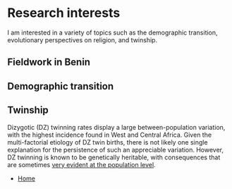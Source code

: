 # Research interests

I am interested in a variety of topics such as the demographic transition, evolutionary perspectives on religion, and twinship.

## Fieldwork in Benin

## Demographic transition



## Twinship

Dizygotic (DZ) twinning rates display a large between-population variation, with the highest incidence found in West and Central Africa. Given the multi-factorial etiology of DZ twin births, there is not likely one single explanation for the persistence of such an appreciable variation. However, DZ twinning is known to be genetically heritable, with consequences that are sometimes [very evident at the population level]([https://pubmed.ncbi.nlm.nih.gov/21687665/]).


- [Home](README.md)
